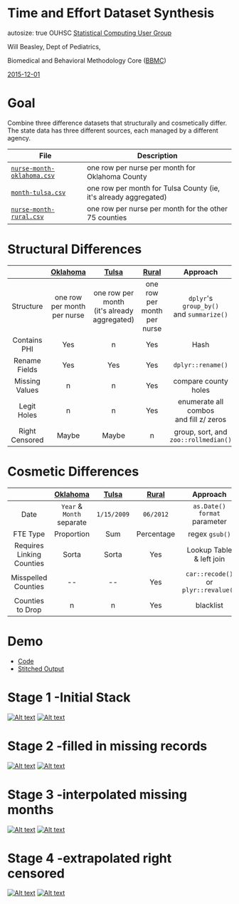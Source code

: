 Time and Effort Dataset Synthesis
========================================================
autosize: true
OUHSC [Statistical Computing User Group](https://github.com/OuhscBbmc/StatisticalComputing)

Will Beasley, Dept of Pediatrics,

Biomedical and Behavioral Methodology Core ([BBMC](http://ouhsc.edu/BBMC/))

[2015-12-01](https://github.com/OuhscBbmc/StatisticalComputing/tree/master/2015_Presentations/12_December/)

Goal
========================================================
Combine three difference datasets that structurally and cosmetically differ.  The state data has three different sources, each managed by a different agency.

| File | Description |
| ---- | ----------- |
| [`nurse-month-oklahoma.csv`](https://github.com/wibeasley/RAnalysisSkeleton/blob/master/data-phi-free/raw/te/nurse-month-oklahoma.csv) | one row per nurse per month for Oklahoma County |
| [`month-tulsa.csv`](https://github.com/wibeasley/RAnalysisSkeleton/blob/master/data-phi-free/raw/te/month-tulsa.csv) | one row per month for Tulsa County (ie, it's already aggregated) |
| [`nurse-month-rural.csv`](https://github.com/wibeasley/RAnalysisSkeleton/blob/master/data-phi-free/raw/te/nurse-month-rural.csv) | one row per nurse per month for the other 75 counties |

Structural Differences
========================================================
| | [Oklahoma](https://github.com/wibeasley/RAnalysisSkeleton/blob/master/data-phi-free/raw/te/nurse-month-oklahoma.csv) | [Tulsa](https://github.com/wibeasley/RAnalysisSkeleton/blob/master/data-phi-free/raw/te/month-tulsa.csv) | [Rural](https://github.com/wibeasley/RAnalysisSkeleton/blob/master/data-phi-free/raw/te/nurse-month-rural.csv) | Approach |
| :----: | :----: | :----: | :----: | :----: |
| Structure | one row per month<br/> per nurse | one row per month<br/>(it's already aggregated) | one row per month<br/> per nurse | `dplyr`'s `group_by()`<br/>and `summarize()` |
| Contains PHI | Yes | n | Yes | Hash |
| Rename Fields | Yes | Yes | Yes | `dplyr::rename()` |
| Missing Values | n | n | Yes | compare county holes |
| Legit Holes | n | n | Yes | enumerate all combos<br/>and fill z/ zeros |
| Right Censored | Maybe | Maybe | n | group, sort, and<br/>`zoo::rollmedian()` |


Cosmetic Differences
========================================================
| | [Oklahoma](https://github.com/wibeasley/RAnalysisSkeleton/blob/master/data-phi-free/raw/te/nurse-month-oklahoma.csv) | [Tulsa](https://github.com/wibeasley/RAnalysisSkeleton/blob/master/data-phi-free/raw/te/month-tulsa.csv) | [Rural](https://github.com/wibeasley/RAnalysisSkeleton/blob/master/data-phi-free/raw/te/nurse-month-rural.csv) | Approach |
| :----: | :----: | :----: | :----: | :----: |
| Date | `Year` & `Month`<br/>separate | `1/15/2009` | `06/2012` | `as.Date()` `format`<br/>parameter |
| FTE Type | Proportion | Sum | Percentage | regex `gsub()` |
| Requires Linking Counties | Sorta | Sorta | Yes | Lookup Table<br/>& left join |
| Misspelled Counties | -- | -- | Yes | `car::recode()`<br/>or `plyr::revalue()` |
| Counties to Drop | n | n | Yes | blacklist |


Demo
========================================================
* [Code](https://github.com/wibeasley/RAnalysisSkeleton/blob/master/manipulation/te-ellis.R)
* [Stitched Output](https://github.com/wibeasley/RAnalysisSkeleton/blob/master/manipulation/stitched-output/te-ellis.md)

Stage 1 -Initial Stack
========================================================
[![Alt text](images/te-stage-1-county.png)](images/te-stage-1-county.png)
[![Alt text](images/te-stage-1-region.png)](images/te-stage-1-region.png)

Stage 2 -filled in missing records
========================================================
[![Alt text](images/te-stage-2-county.png)](images/te-stage-2-county.png)
[![Alt text](images/te-stage-2-region.png)](images/te-stage-2-region.png)

Stage 3 -interpolated missing months
========================================================
[![Alt text](images/te-stage-3-county.png)](images/te-stage-3-county.png)
[![Alt text](images/te-stage-3-region.png)](images/te-stage-3-region.png)

Stage 4 -extrapolated right censored
========================================================
[![Alt text](images/te-stage-4-county.png)](images/te-stage-4-county.png)
[![Alt text](images/te-stage-4-region.png)](images/te-stage-4-region.png)
